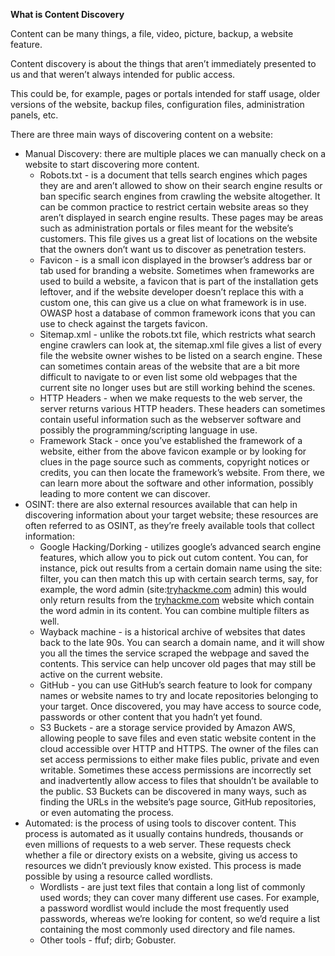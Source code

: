 **What is Content Discovery**

Content can be many things, a file, video, picture, backup, a website feature.

Content discovery is about the things that aren’t immediately presented to us and that weren’t always intended for public access.

This could be, for example, pages or portals intended for staff usage, older versions of the website, backup files, configuration files, administration panels, etc.

There are three main ways of discovering content on a website:

-   Manual Discovery: there are multiple places we can manually check on a website to start discovering more content.
    -   Robots.txt - is a document that tells search engines which pages they are and aren’t allowed to show on their search engine results or ban specific search engines from crawling the website altogether. It can be common practice to restrict certain website areas so they aren’t displayed in search engine results. These pages may be areas such as administration portals or files meant for the website’s customers. This file gives us a great list of locations on the website that the owners don’t want us to discover as penetration testers.
    -   Favicon - is a small icon displayed in the browser’s address bar or tab used for branding a website. Sometimes when frameworks are used to build a website, a favicon that is part of the installation gets leftover, and if the website developer doesn’t replace this with a custom one, this can give us a clue on what framework is in use. OWASP host a database of common framework icons that you can use to check against the targets favicon.
    -   Sitemap.xml - unlike the robots.txt file, which restricts what search engine crawlers can look at, the sitemap.xml file gives a list of every file the website owner wishes to be listed on a search engine. These can sometimes contain areas of the website that are a bit more difficult to navigate to or even list some old webpages that the current site no longer uses but are still working behind the scenes.
    -   HTTP Headers - when we make requests to the web server, the server returns various HTTP headers. These headers can sometimes contain useful information such as the webserver software and possibly the programming/scripting language in use.
    -   Framework Stack - once you’ve established the framework of a website, either from the above favicon example or by looking for clues in the page source such as comments, copyright notices or credits, you can then locate the framework’s website. From there, we can learn more about the software and other information, possibly leading to more content we can discover.
-   OSINT: there are also external resources available that can help in discovering information about your target website; these resources are often referred to as OSINT, as they’re freely available tools that collect information:
    -   Google Hacking/Dorking - utilizes google’s advanced search engine features, which allow you to pick out cutom content. You can, for instance, pick out results from a certain domain name using the site: filter, you can then match this up with certain search terms, say, for example, the word admin (site:[tryhackme.com](http://tryhackme.com) admin) this would only return results from the [tryhackme.com](http://tryhackme.com) website which contain the word admin in its content. You can combine multiple filters as well.
    -   Wayback machine - is a historical archive of websites that dates back to the late 90s. You can search a domain name, and it will show you all the times the service scraped the webpage and saved the contents. This service can help uncover old pages that may still be active on the current website.
    -   GitHub - you can use GitHub’s search feature to look for company names or website names to try and locate repositories belonging to your target. Once discovered, you may have access to source code, passwords or other content that you hadn’t yet found.
    -   S3 Buckets - are a storage service provided by Amazon AWS, allowing people to save files and even static website content in the cloud accessible over HTTP and HTTPS. The owner of the files can set access permissions to either make files public, private and even writable. Sometimes these access permissions are incorrectly set and inadvertently allow access to files that shouldn’t be available to the public. S3 Buckets can be discovered in many ways, such as finding the URLs in the website’s page source, GitHub repositories, or even automating the process.
-   Automated: is the process of using tools to discover content. This process is automated as it usually contains hundreds, thousands or even millions of requests to a web server. These requests check whether a file or directory exists on a website, giving us access to resources we didn’t previously know existed. This process is made possible by using a resource called wordlists.
    -   Wordlists - are just text files that contain a long list of commonly used words; they can cover many different use cases. For example, a password wordlist would include the most frequently used passwords, whereas we’re looking for content, so we’d require a list containing the most commonly used directory and file names.
    -   Other tools - ffuf; dirb; Gobuster.